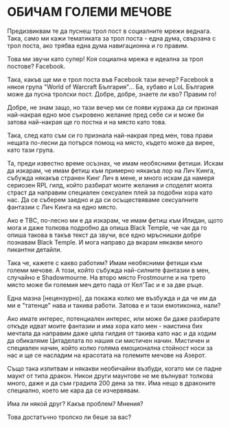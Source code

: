 # ОБИЧАМ ГОЛЕМИ МЕЧОВЕ

Предизвиквам те да пуснеш трол пост в социалните мрежи веднага. Така, само ми кажи тематиката за трол поста - една дума, свързана с трол поста, ако трябва една дума навигационна и го правим.

Това ми звучи като супер! Коя социална мрежа е идеална за трол постове? Facebook.

Така, какъв ще ми е трол поста във Facebook тази вечер? Facebook в някоя група "World of Warcraft България"... Ба, хубаво и LoL България може да пусна тролски пост. Добре, добре, знаете ли кво? Правим го!

Добре, не знам защо, но тази вечер ми се появи куража да си призная най-накрая едно мое съкровено желание пред себе си и може би затова най-накрая ще го постна и на място като това.

Така, след като съм си го признала най-накрая пред мен, това прави нещата по-лесни да потърся помощ на място, където може да вирее, като тази група.

Та, преди известно време осъзнах, че имам необясними фетиши. Искам да изкарам, че имам фетиш към примерно някакъв лор на Лич Кинга, събужда някакъв странен Кинг Лич в мене, и много искам да намеря сериозен RPL гилд, който разбират моите желания и споделят моята страст да направим специален сексуален плей за подобни хора като нас. Да се съберем заедно и да си осъществяваме сексуалните фантазии с Лич Кинга на едно място.

Ако е TBC, по-лесно ми е да изкарам, че имам фетиш към Илидан, щото мога и даже толкова подробно да опиша Black Temple, че чак да го опиша такова в такъв текст да звучи, все едно мръснишки добре познавам Black Temple. И мога направо да вкарам някакви много пикантни детайли.

Така че, кажете с какво работим? Имам необясними фетиши към големи мечове. А този, който събужда най-силните фантазии в мен, случайно е Shadowmourne. На второ място Frostmourne и на трето място може би големия меч дето пада от Кел'Тас и е за две ръце.

Една мазна [нецензурно], да покажа колко ме възбужда и да че им да ми е "татенце" нава и такива работи. Затова е и тази емотиконка, нали?

Ако имате интерес, потенциален интерес, или може би даже разбирате откъде идват моите фантазии и има хора като мен - наистина бих мечтала да направим даже цяла гилдия от такива като нас и да ходим да обикаляме Цитаделата по нашия си мистичен начин. Мистичен и специален начин, който колко голяма емоционална стойност носи за нас и ще се насладим на красотата на големите мечове на Азерот.

Също така изпитвам и някакви необичайни възбуди, когато ми се падне маунт от типа дракон. Никои други маунтове не ме вълнуват толкова много, даже и да съм градила 200 дена за тях. Има нещо в драконите специално, което ме кара да се изчервявам.

Има ли някой друг? Какъв проблем? Мнения?

Това достатъчно тролско ли беше за вас?
